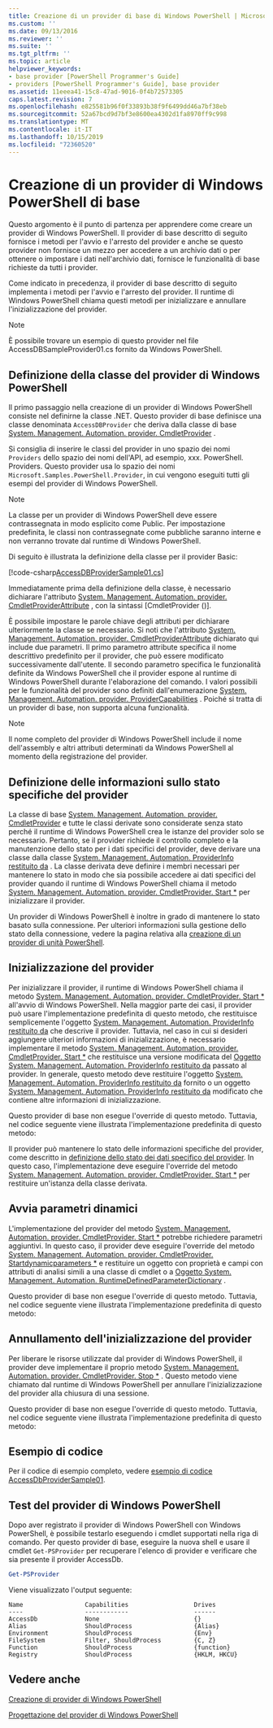 ```yaml
---
title: Creazione di un provider di base di Windows PowerShell | Microsoft Docs
ms.custom: ''
ms.date: 09/13/2016
ms.reviewer: ''
ms.suite: ''
ms.tgt_pltfrm: ''
ms.topic: article
helpviewer_keywords:
- base provider [PowerShell Programmer's Guide]
- providers [PowerShell Programmer's Guide], base provider
ms.assetid: 11eeea41-15c8-47ad-9016-0f4b72573305
caps.latest.revision: 7
ms.openlocfilehash: e825581b96f0f33893b38f9f6499dd46a7bf38eb
ms.sourcegitcommit: 52a67bcd9d7bf3e8600ea4302d1fa8970ff9c998
ms.translationtype: MT
ms.contentlocale: it-IT
ms.lasthandoff: 10/15/2019
ms.locfileid: "72360520"
---
```

# <a name="creating-a-basic-windows-powershell-provider"></a>Creazione di un provider di Windows PowerShell di base

Questo argomento è il punto di partenza per apprendere come creare un provider di Windows PowerShell. Il provider di base descritto di seguito fornisce i metodi per l'avvio e l'arresto del provider e anche se questo provider non fornisce un mezzo per accedere a un archivio dati o per ottenere o impostare i dati nell'archivio dati, fornisce le funzionalità di base richieste da tutti i provider.

Come indicato in precedenza, il provider di base descritto di seguito implementa i metodi per l'avvio e l'arresto del provider. Il runtime di Windows PowerShell chiama questi metodi per inizializzare e annullare l'inizializzazione del provider.

> [!NOTE]
> È possibile trovare un esempio di questo provider nel file AccessDBSampleProvider01.cs fornito da Windows PowerShell.

## <a name="defining-the-windows-powershell-provider-class"></a>Definizione della classe del provider di Windows PowerShell

Il primo passaggio nella creazione di un provider di Windows PowerShell consiste nel definirne la classe .NET. Questo provider di base definisce una classe denominata `AccessDBProvider` che deriva dalla classe di base [System. Management. Automation. provider. CmdletProvider](/dotnet/api/System.Management.Automation.Provider.CmdletProvider) .

Si consiglia di inserire le classi del provider in uno spazio dei nomi `Providers` dello spazio dei nomi dell'API, ad esempio, xxx. PowerShell. Providers. Questo provider usa lo spazio dei nomi `Microsoft.Samples.PowerShell.Provider`, in cui vengono eseguiti tutti gli esempi del provider di Windows PowerShell.

> [!NOTE]
> La classe per un provider di Windows PowerShell deve essere contrassegnata in modo esplicito come Public. Per impostazione predefinita, le classi non contrassegnate come pubbliche saranno interne e non verranno trovate dal runtime di Windows PowerShell.

Di seguito è illustrata la definizione della classe per il provider Basic:

[!code-csharp[AccessDBProviderSample01.cs](../../../../powershell-sdk-samples/SDK-2.0/csharp/AccessDBProviderSample01/AccessDBProviderSample01.cs#L23-L24 "AccessDBProviderSample01.cs")]

Immediatamente prima della definizione della classe, è necessario dichiarare l'attributo [System. Management. Automation. provider. CmdletProviderAttribute](/dotnet/api/System.Management.Automation.Provider.CmdletProviderAttribute) , con la sintassi [CmdletProvider ()].

È possibile impostare le parole chiave degli attributi per dichiarare ulteriormente la classe se necessario. Si noti che l'attributo [System. Management. Automation. provider. CmdletProviderAttribute](/dotnet/api/System.Management.Automation.Provider.CmdletProviderAttribute) dichiarato qui include due parametri. Il primo parametro attribute specifica il nome descrittivo predefinito per il provider, che può essere modificato successivamente dall'utente. Il secondo parametro specifica le funzionalità definite da Windows PowerShell che il provider espone al runtime di Windows PowerShell durante l'elaborazione del comando. I valori possibili per le funzionalità del provider sono definiti dall'enumerazione [System. Management. Automation. provider. ProviderCapabilities](/dotnet/api/System.Management.Automation.Provider.ProviderCapabilities) . Poiché si tratta di un provider di base, non supporta alcuna funzionalità.

> [!NOTE]
> Il nome completo del provider di Windows PowerShell include il nome dell'assembly e altri attributi determinati da Windows PowerShell al momento della registrazione del provider.

## <a name="defining-provider-specific-state-information"></a>Definizione delle informazioni sullo stato specifiche del provider

La classe di base [System. Management. Automation. provider. CmdletProvider](/dotnet/api/System.Management.Automation.Provider.CmdletProvider) e tutte le classi derivate sono considerate senza stato perché il runtime di Windows PowerShell crea le istanze del provider solo se necessario. Pertanto, se il provider richiede il controllo completo e la manutenzione dello stato per i dati specifici del provider, deve derivare una classe dalla classe [System. Management. Automation. ProviderInfo restituito da](/dotnet/api/System.Management.Automation.ProviderInfo) . La classe derivata deve definire i membri necessari per mantenere lo stato in modo che sia possibile accedere ai dati specifici del provider quando il runtime di Windows PowerShell chiama il metodo [System. Management. Automation. provider. CmdletProvider. Start *](/dotnet/api/System.Management.Automation.Provider.CmdletProvider.Start) per inizializzare il provider.

Un provider di Windows PowerShell è inoltre in grado di mantenere lo stato basato sulla connessione. Per ulteriori informazioni sulla gestione dello stato della connessione, vedere la pagina relativa alla [creazione di un provider di unità PowerShell](./creating-a-windows-powershell-drive-provider.md).

## <a name="initializing-the-provider"></a>Inizializzazione del provider

Per inizializzare il provider, il runtime di Windows PowerShell chiama il metodo [System. Management. Automation. provider. CmdletProvider. Start *](/dotnet/api/System.Management.Automation.Provider.CmdletProvider.Start) all'avvio di Windows PowerShell. Nella maggior parte dei casi, il provider può usare l'implementazione predefinita di questo metodo, che restituisce semplicemente l'oggetto [System. Management. Automation. ProviderInfo restituito da](/dotnet/api/System.Management.Automation.ProviderInfo) che descrive il provider. Tuttavia, nel caso in cui si desideri aggiungere ulteriori informazioni di inizializzazione, è necessario implementare il metodo [System. Management. Automation. provider. CmdletProvider. Start *](/dotnet/api/System.Management.Automation.Provider.CmdletProvider.Start) che restituisce una versione modificata del [ Oggetto System. Management. Automation. ProviderInfo restituito da](/dotnet/api/System.Management.Automation.ProviderInfo) passato al provider. In generale, questo metodo deve restituire l'oggetto [System. Management. Automation. ProviderInfo restituito da](/dotnet/api/System.Management.Automation.ProviderInfo) fornito o un oggetto [System. Management. Automation. ProviderInfo restituito da](/dotnet/api/System.Management.Automation.ProviderInfo) modificato che contiene altre informazioni di inizializzazione.

Questo provider di base non esegue l'override di questo metodo. Tuttavia, nel codice seguente viene illustrata l'implementazione predefinita di questo metodo:

<!-- TODO!!!: review snippet reference  [!CODE [Msh_samplesaccessdbprov01#accessdbprov01ProviderStart](Msh_samplesaccessdbprov01#accessdbprov01ProviderStart)]  -->

Il provider può mantenere lo stato delle informazioni specifiche del provider, come descritto in [definizione dello stato dei dati specifico del provider](#defining-provider-specific-state-information). In questo caso, l'implementazione deve eseguire l'override del metodo [System. Management. Automation. provider. CmdletProvider. Start *](/dotnet/api/System.Management.Automation.Provider.CmdletProvider.Start) per restituire un'istanza della classe derivata.

## <a name="start-dynamic-parameters"></a>Avvia parametri dinamici

L'implementazione del provider del metodo [System. Management. Automation. provider. CmdletProvider. Start *](/dotnet/api/System.Management.Automation.Provider.CmdletProvider.Start) potrebbe richiedere parametri aggiuntivi. In questo caso, il provider deve eseguire l'override del metodo [System. Management. Automation. provider. CmdletProvider. Startdynamicparameters *](/dotnet/api/System.Management.Automation.Provider.CmdletProvider.StartDynamicParameters) e restituire un oggetto con proprietà e campi con attributi di analisi simili a una classe di cmdlet o a [ Oggetto System. Management. Automation. RuntimeDefinedParameterDictionary](/dotnet/api/System.Management.Automation.RuntimeDefinedParameterDictionary) .

Questo provider di base non esegue l'override di questo metodo. Tuttavia, nel codice seguente viene illustrata l'implementazione predefinita di questo metodo:

<!-- TODO!!!: review snippet reference  [!CODE [Msh_samplesaccessdbprov01#accessdbprov01ProviderDynamicParameters](Msh_samplesaccessdbprov01#accessdbprov01ProviderDynamicParameters)]  -->

## <a name="uninitializing-the-provider"></a>Annullamento dell'inizializzazione del provider

Per liberare le risorse utilizzate dal provider di Windows PowerShell, il provider deve implementare il proprio metodo [System. Management. Automation. provider. CmdletProvider. Stop *](/dotnet/api/System.Management.Automation.Provider.CmdletProvider.Stop) . Questo metodo viene chiamato dal runtime di Windows PowerShell per annullare l'inizializzazione del provider alla chiusura di una sessione.

Questo provider di base non esegue l'override di questo metodo. Tuttavia, nel codice seguente viene illustrata l'implementazione predefinita di questo metodo:

<!-- TODO!!!: review snippet reference  [!CODE [Msh_samplesaccessdbprov01#accessdbprov01ProviderStop](Msh_samplesaccessdbprov01#accessdbprov01ProviderStop)]  -->

## <a name="code-sample"></a>Esempio di codice

Per il codice di esempio completo, vedere [esempio di codice AccessDbProviderSample01](./accessdbprovidersample01-code-sample.md).

## <a name="testing-the-windows-powershell-provider"></a>Test del provider di Windows PowerShell

Dopo aver registrato il provider di Windows PowerShell con Windows PowerShell, è possibile testarlo eseguendo i cmdlet supportati nella riga di comando. Per questo provider di base, eseguire la nuova shell e usare il cmdlet `Get-PSProvider` per recuperare l'elenco di provider e verificare che sia presente il provider AccessDb.

```powershell
Get-PSProvider
```

Viene visualizzato l'output seguente:

```output
Name                 Capabilities                  Drives
----                 ------------                  ------
AccessDb             None                          {}
Alias                ShouldProcess                 {Alias}
Environment          ShouldProcess                 {Env}
FileSystem           Filter, ShouldProcess         {C, Z}
Function             ShouldProcess                 {function}
Registry             ShouldProcess                 {HKLM, HKCU}
```

## <a name="see-also"></a>Vedere anche

[Creazione di provider di Windows PowerShell](./how-to-create-a-windows-powershell-provider.md)

[Progettazione del provider di Windows PowerShell](./designing-your-windows-powershell-provider.md)
